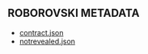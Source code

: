 ## ROBOROVSKI METADATA

- [contract.json](./contract.json)
- [notrevealed.json](./notrevealed.json)

